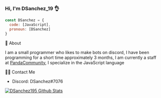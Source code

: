 ### Hi, I'm DSanchez_19 👌

```js
const DSanchez = {
  code: [JavaScript],
  pronoun: [DSanchez]
}
```

🐒 About 

I am a small programmer who likes to make bots on discord, I have been programming for a short time approximately 3 months, I am currently a staff at [PandaCommunity](https://discord.gg/panda-community), I specialize in the JavaScript language

🙍‍♂️ Contact Me

- Discord: DSanchez#7076

[![DSanchez195 Github Stats](https://github-readme-stats.vercel.app/api?username=DSanchez195)](https://github.com/anuraghazra/github-readme-status)

<!--
**ConneM/ConneM** is a ✨ _special_ ✨ repository because its `README.md` (this file) appears on your GitHub profile.

Here are some ideas to get you started:

- 🔭 I’m currently working on ...
- 🌱 I’m currently learning ...
- 👯 I’m looking to collaborate on ...
- 🤔 I’m looking for help with ...
- 💬 Ask me about ...
- 📫 How to reach me: ...
- 😄 Pronouns: ...
- ⚡ Fun fact: ...
-->

